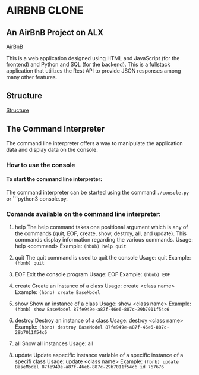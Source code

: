 # AIRBNB CLONE

## An AirBnB Project on ALX

[AirBnB]()

This is a web application designed using HTML and JavaScript (for the frontend) and Python and SQL (for the backend).
This is a fullstack application that utilizes the Rest API to provide JSON responses among many other features.

## Structure

[Structure]()

## The Command Interpreter
The command line interpreter offers a way to manipulate the application data and display data on the console.

### How to use the console

#### To start the command line interpreter:
The command interpreter can be started using the command ```./console.py ``` or ```python3 console.py.
### Comands available on the command line interpreter:
1. help
The help command takes one positional argument which is any of the commands (quit, EOF, create, show, destroy, all, and update). This commands display information regarding the various commands.
Usage: help \<command>
Example: ```(hbnb) help quit```

2. quit
The quit command is used to quit the console
Usage: quit
Example: ```(hbnb) quit```

3. EOF
Exit the console program
Usage: EOF
Example: ```(hbnb) EOF```

4. create
Create an instance of a class
Usage: create \<class name>
Example: ```(hbnb) create BaseModel ```

5. show
Show an instance of a class
Usage: show \<class name> <instance id>
Example: ```(hbnb) show BaseModel 87fe949e-a87f-46e6-887c-29b7011f54c6```

6. destroy
Destroy an instance of a class
Usage: destroy \<class name> <instance id>
Example: ```(hbnb) destroy BaseModel 87fe949e-a87f-46e6-887c-29b7011f54c6```

7. all
Show all instances
Usage: all

8. update
Update aspecific instance variable of a specific instance of a specifi class
Usage: update \<class name> <instance id> <varriable name> <varriable value>
Example: ```(hbnb) update BaseModel 87fe949e-a87f-46e6-887c-29b7011f54c6 id 767676```

